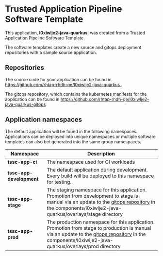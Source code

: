 # Trusted Application Pipeline Software Template

This application, **l0xiwlje2-java-quarkus**, was created from a Trusted Application Pipeline Software Template.

The software templates create a new source and gitops deployment repositories with a sample source application. 

## Repositories

The source code for your application can be found in [https://github.com/rhtap-rhdh-qe/l0xiwlje2-java-quarkus ](https://github.com/rhtap-rhdh-qe/l0xiwlje2-java-quarkus ).
 
The gitops repository, which contains the kubernetes manifests for the application can be found in 
[https://github.com/rhtap-rhdh-qe/l0xiwlje2-java-quarkus-gitops ](https://github.com/rhtap-rhdh-qe/l0xiwlje2-java-quarkus-gitops ) 

## Application namespaces 

The default application will be found in the following namespaces. Applications can be deployed into unique namespaces or multiple software templates can also bet generated into the same group namespaces.  

|  Namespace   |  Description   |  
| -------- | -------- |
| **tssc-app-ci** | The namespace used for CI workloads |
| **tssc-app-development** | The default application during development. Every build will be deployed to this namespace for testing. |
| **tssc-app-stage** | The staging namespace for this application. Promotion from development to stage is manual via an update to the [gitops repository](https://github.com/rhtap-rhdh-qe/l0xiwlje2-java-quarkus-gitops ) in the components/l0xiwlje2-java-quarkus/overlays/stage directory |
| **tssc-app-prod** | The production namespace for this application. Promotion from stage to production is manual via an update to the [gitops repository](https://github.com/rhtap-rhdh-qe/l0xiwlje2-java-quarkus-gitops ) in the components/l0xiwlje2-java-quarkus/overlays/prod directory |